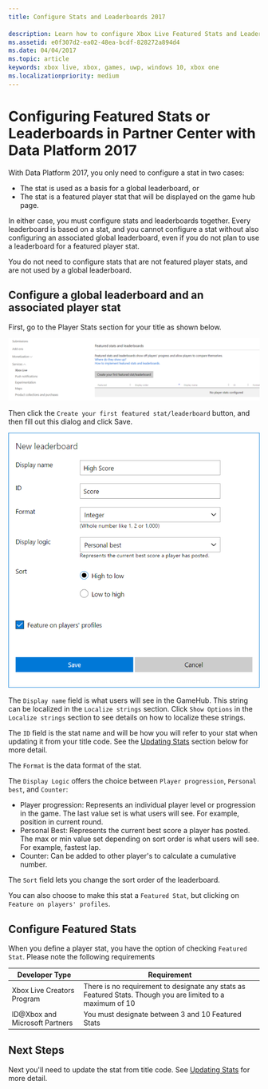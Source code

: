 ```yaml
---
title: Configure Stats and Leaderboards 2017

description: Learn how to configure Xbox Live Featured Stats and Leaderboards in Partner Center with Data Platform 2017.
ms.assetid: e0f307d2-ea02-48ea-bcdf-828272a894d4
ms.date: 04/04/2017
ms.topic: article
keywords: xbox live, xbox, games, uwp, windows 10, xbox one
ms.localizationpriority: medium
---
```

# Configuring Featured Stats or Leaderboards in Partner Center with Data Platform 2017

With Data Platform 2017, you only need to configure a stat in two cases:

* The stat is used as a basis for a global leaderboard, or
* The stat is a featured player stat that will be displayed on the game hub page.

In either case, you must configure stats and leaderboards together. Every leaderboard is based on a stat, and you cannot configure a stat without also configuring an associated global leaderboard, even if you do not plan to use a leaderboard for a featured player stat.

You do not need to configure stats that are not featured player stats, and are not used by a global leaderboard.

## Configure a global leaderboard and an associated player stat

First, go to the Player Stats section for your title as shown below.

![Partner Center Featured Stats and Leaderboards configuration screenshot](../images/omega/dev_center_player_stats_creators.png)

Then click the `Create your first featured stat/leaderboard` button, and then fill out this dialog and click Save.

![Partner Center new leaderboard dialogue](../images/omega/dev_center_player_stats_creators_leaderboard.png)

The `Display name` field is what users will see in the GameHub.  This string can be localized in the `Localize strings` section.  Click `Show Options` in the `Localize strings` section to see details on how to localize these strings.

The `ID` field is the stat name and will be how you will refer to your stat when updating it from your title code.   See the [Updating Stats](player-stats-updating.md) section below for more detail.

The `Format` is the data format of the stat.

The `Display Logic` offers the choice between `Player progression`, `Personal best`, and `Counter`:
- Player progression: Represents an individual player level or progression in the game.  The last value set is what users will see.  For example, position in current round.
- Personal Best: Represents the current best score a player has posted. The max or min value set depending on sort order is what users will see.  For example, fastest lap.
- Counter: Can be added to other player's to calculate a cumulative number.  

The `Sort` field lets you change the sort order of the leaderboard.

You can also choose to make this stat a `Featured Stat`, but clicking on `Feature on players' profiles`.  

## Configure Featured Stats

When you define a player stat, you have the option of checking `Featured Stat`.  Please note the following requirements

| Developer Type | Requirement |
|----------------|-------------|
| Xbox Live Creators Program | There is no requirement to designate any stats as Featured Stats.  Though you are limited to a maximum of 10 |
| ID@Xbox and Microsoft Partners | You must designate between 3 and 10 Featured Stats |

## Next Steps

Next you'll need to update the stat from title code.  See [Updating Stats](player-stats-updating.md) for more detail.